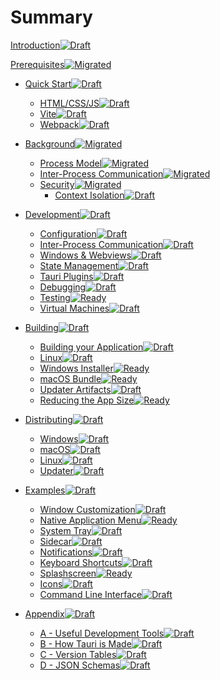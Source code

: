 # Summary

[Introduction](introduction.md)[![Draft]]()

[Prerequisites](prerequisites.md)[![Migrated]]()

- [Quick Start](quick-start/README.md)[![Draft]]()

  - [HTML/CSS/JS](quick-start/html-css-js.md)[![Draft]]()
  - [Vite](quick-start/vite.md)[![Draft]]()
  - [Webpack](quick-start/webpack.md)[![Draft]]()

- [Background](background/README.md)[![Migrated]]()

  - [Process Model](background/process-model.md)[![Migrated]]()
  - [Inter-Process Communication](background/inter-process-communication.md)[![Migrated]]()
  - [Security](background/security/README.md)[![Migrated]]()
    - [Context Isolation](background/security/context-isolation.md)[![Draft]]()

- [Development]()[![Draft]]()

  - [Configuration]()[![Draft]]()
  - [Inter-Process Communication](development/inter-process-communication.md)[![Draft]]()
  - [Windows & Webviews](development/windows-and-webviews.md)[![Draft]]()
  - [State Management]()[![Draft]]()
  - [Tauri Plugins]()[![Draft]]()
  - [Debugging](development/debugging.md)[![Draft]]()
  - [Testing](development/testing.md)[![Ready]]()
  - [Virtual Machines](development/vms.md)[![Draft]]()

- [Building]()[![Draft]]()

  - [Building your Application](building/building-your-application.md)[![Draft]]()
  - [Linux](building/linux.md)[![Draft]]()
  - [Windows Installer](building/windows-installer.md)[![Ready]]()
  - [macOS Bundle](building/macos-bundle.md)[![Ready]]()
  - [Updater Artifacts](building/updater-artifacts.md)[![Draft]]()
  - [Reducing the App Size](building/reducing-the-app-size.md)[![Ready]]()

- [Distributing]()[![Draft]]()

  - [Windows](distributing/windows.md)[![Draft]]()
  - [macOS](distributing/macos.md)[![Draft]]()
  - [Linux]()[![Draft]]()
  - [Updater](distributing/updater.md)[![Draft]]()

- [Examples]()[![Draft]]()

  - [Window Customization](examples/window-customization.md)[![Draft]]()
  - [Native Application Menu](examples/native-application-menu.md)[![Ready]]()
  - [System Tray](examples/system-tray.md)[![Draft]]()
  - [Sidecar](examples/sidecar.md)[![Draft]]()
  - [Notifications]()[![Draft]]()
  - [Keyboard Shortcuts]()[![Draft]]()
  - [Splashscreen](examples/splashscreen.md)[![Ready]]()
  - [Icons](examples/icons.md)[![Draft]]()
  - [Command Line Interface](examples/command-line-interface.md)[![Draft]]()

- [Appendix]()[![Draft]]()
  - [A - Useful Development Tools]()[![Draft]]()
  - [B - How Tauri is Made]()[![Draft]]()
  - [C - Version Tables](appendix/version-tables.md)[![Draft]]()
  - [D - JSON Schemas](appendix/json-schemas.md)[![Draft]]()

[Draft]: https://img.shields.io/badge/Draft-ffa700.svg
[Want Help]: https://img.shields.io/badge/Want%20Help-d62d20.svg
[Ready]:https://img.shields.io/badge/Ready-008744.svg
[Migrated]: https://img.shields.io/badge/Migrated-0057e7.svg
